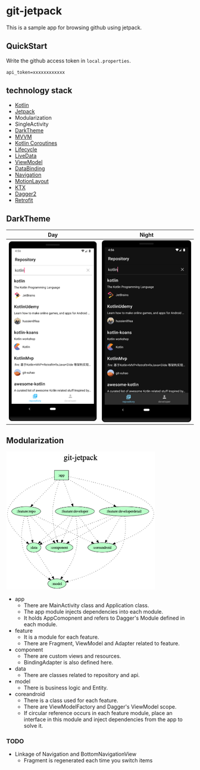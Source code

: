 # git-jetpack
This is a sample app for browsing github using jetpack.

## QuickStart
Write the github access token in `local.properties`.

```
api_token=xxxxxxxxxxxx
```

## technology stack
- [Kotlin](https://github.com/JetBrains/kotlin)
- [Jetpack](https://developer.android.com/jetpack)
- Modularization
- SingleActivity
- [DarkTheme](https://developer.android.com/preview/features/darktheme)
- [MVVM](https://developer.android.com/jetpack/docs/guide)
- [Kotlin Coroutines](https://github.com/Kotlin/kotlinx.coroutines)
- [Lifecycle](https://developer.android.com/topic/libraries/architecture/lifecycle)
- [LiveData](https://developer.android.com/topic/libraries/architecture/livedata)
- [ViewModel](https://developer.android.com/topic/libraries/architecture/viewmodel)
- [DataBinding](https://developer.android.com/topic/libraries/data-binding)
- [Navigation](https://developer.android.com/topic/libraries/architecture/navigation.html)
- [MotionLayout](https://developer.android.com/reference/android/support/constraint/motion/MotionLayout)
- [KTX](https://developer.android.com/kotlin/ktx.html)
- [Dagger2](https://github.com/google/dagger)
- [Retrofit](https://github.com/square/retrofit)

## DarkTheme
| Day | Night |
----|---- 
| <img src="art/day.png" width="320" /> | <img src="art/night.png" width="320" /> |

## Modularization
<img src="art/modularization.png" width="400" />

- app
  - There are MainActivity class and Application class.
  - The app module injects dependencies into each module.
  - It holds AppComopnent and refers to Dagger's Module defined in each module.
- feature
  - It is a module for each feature.
  - There are Fragment, ViewModel and Adapter related to feature.
- component
  - There are custom views and resources.
  - BindingAdapter is also defined here.
- data
  - There are classes related to repository and api.
- model
  - There is business logic and Entity.
- coreandroid
  - There is a class used for each feature.
  - There are ViewModelFactory and Dagger's ViewModel scope.
  - If circular reference occurs in each feature module, place an interface in this module and inject dependencies from the app to solve it.

### TODO
- Linkage of Navigation and BottomNavigationView
  - Fragment is regenerated each time you switch items
